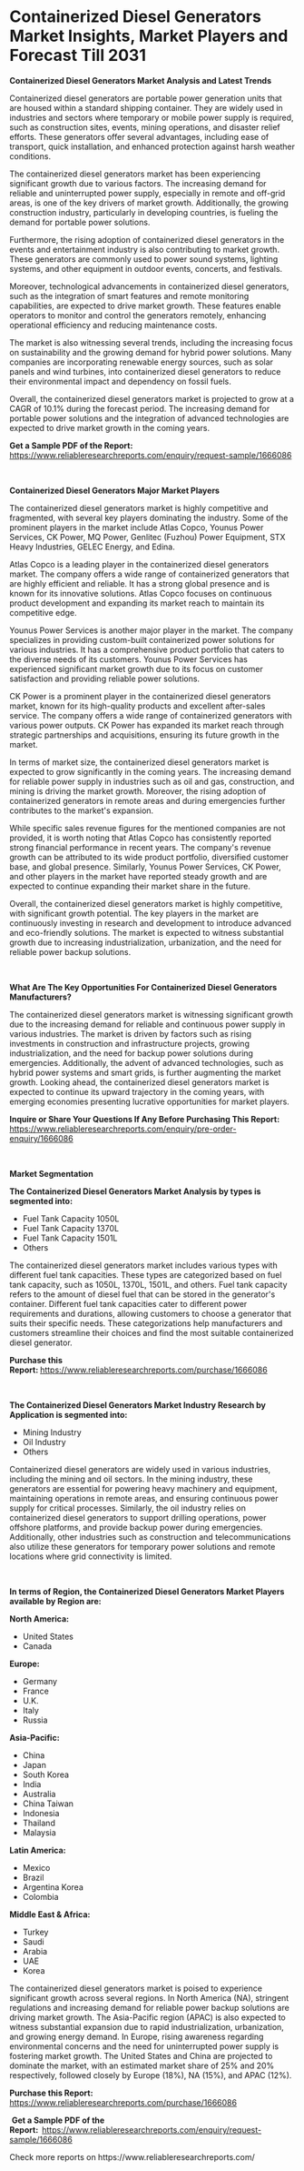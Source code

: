 <p><h1>Containerized Diesel Generators Market Insights, Market Players and Forecast Till 2031</h1></p><p><strong>Containerized Diesel Generators Market Analysis and Latest Trends</strong></p>
<p><p>Containerized diesel generators are portable power generation units that are housed within a standard shipping container. They are widely used in industries and sectors where temporary or mobile power supply is required, such as construction sites, events, mining operations, and disaster relief efforts. These generators offer several advantages, including ease of transport, quick installation, and enhanced protection against harsh weather conditions.</p><p>The containerized diesel generators market has been experiencing significant growth due to various factors. The increasing demand for reliable and uninterrupted power supply, especially in remote and off-grid areas, is one of the key drivers of market growth. Additionally, the growing construction industry, particularly in developing countries, is fueling the demand for portable power solutions.</p><p>Furthermore, the rising adoption of containerized diesel generators in the events and entertainment industry is also contributing to market growth. These generators are commonly used to power sound systems, lighting systems, and other equipment in outdoor events, concerts, and festivals.</p><p>Moreover, technological advancements in containerized diesel generators, such as the integration of smart features and remote monitoring capabilities, are expected to drive market growth. These features enable operators to monitor and control the generators remotely, enhancing operational efficiency and reducing maintenance costs.</p><p>The market is also witnessing several trends, including the increasing focus on sustainability and the growing demand for hybrid power solutions. Many companies are incorporating renewable energy sources, such as solar panels and wind turbines, into containerized diesel generators to reduce their environmental impact and dependency on fossil fuels.</p><p>Overall, the containerized diesel generators market is projected to grow at a CAGR of 10.1% during the forecast period. The increasing demand for portable power solutions and the integration of advanced technologies are expected to drive market growth in the coming years.</p></p>
<p><strong>Get a Sample PDF of the Report:&nbsp;</strong> <a href="https://www.reliableresearchreports.com/enquiry/request-sample/1666086">https://www.reliableresearchreports.com/enquiry/request-sample/1666086</a></p>
<p>&nbsp;</p>
<p><strong>Containerized Diesel Generators Major Market Players</strong></p>
<p><p>The containerized diesel generators market is highly competitive and fragmented, with several key players dominating the industry. Some of the prominent players in the market include Atlas Copco, Younus Power Services, CK Power, MQ Power, Genlitec (Fuzhou) Power Equipment, STX Heavy Industries, GELEC Energy, and Edina.</p><p>Atlas Copco is a leading player in the containerized diesel generators market. The company offers a wide range of containerized generators that are highly efficient and reliable. It has a strong global presence and is known for its innovative solutions. Atlas Copco focuses on continuous product development and expanding its market reach to maintain its competitive edge.</p><p>Younus Power Services is another major player in the market. The company specializes in providing custom-built containerized power solutions for various industries. It has a comprehensive product portfolio that caters to the diverse needs of its customers. Younus Power Services has experienced significant market growth due to its focus on customer satisfaction and providing reliable power solutions.</p><p>CK Power is a prominent player in the containerized diesel generators market, known for its high-quality products and excellent after-sales service. The company offers a wide range of containerized generators with various power outputs. CK Power has expanded its market reach through strategic partnerships and acquisitions, ensuring its future growth in the market.</p><p>In terms of market size, the containerized diesel generators market is expected to grow significantly in the coming years. The increasing demand for reliable power supply in industries such as oil and gas, construction, and mining is driving the market growth. Moreover, the rising adoption of containerized generators in remote areas and during emergencies further contributes to the market's expansion.</p><p>While specific sales revenue figures for the mentioned companies are not provided, it is worth noting that Atlas Copco has consistently reported strong financial performance in recent years. The company's revenue growth can be attributed to its wide product portfolio, diversified customer base, and global presence. Similarly, Younus Power Services, CK Power, and other players in the market have reported steady growth and are expected to continue expanding their market share in the future.</p><p>Overall, the containerized diesel generators market is highly competitive, with significant growth potential. The key players in the market are continuously investing in research and development to introduce advanced and eco-friendly solutions. The market is expected to witness substantial growth due to increasing industrialization, urbanization, and the need for reliable power backup solutions.</p></p>
<p>&nbsp;</p>
<p><strong>What Are The Key Opportunities For Containerized Diesel Generators Manufacturers?</strong></p>
<p><p>The containerized diesel generators market is witnessing significant growth due to the increasing demand for reliable and continuous power supply in various industries. The market is driven by factors such as rising investments in construction and infrastructure projects, growing industrialization, and the need for backup power solutions during emergencies. Additionally, the advent of advanced technologies, such as hybrid power systems and smart grids, is further augmenting the market growth. Looking ahead, the containerized diesel generators market is expected to continue its upward trajectory in the coming years, with emerging economies presenting lucrative opportunities for market players.</p></p>
<p><strong>Inquire or Share Your Questions If Any Before Purchasing This Report:</strong> <a href="https://www.reliableresearchreports.com/enquiry/pre-order-enquiry/1666086">https://www.reliableresearchreports.com/enquiry/pre-order-enquiry/1666086</a></p>
<p>&nbsp;</p>
<p><strong>Market Segmentation</strong></p>
<p><strong>The Containerized Diesel Generators Market Analysis by types is segmented into:</strong></p>
<p><ul><li>Fuel Tank Capacity 1050L</li><li>Fuel Tank Capacity 1370L</li><li>Fuel Tank Capacity 1501L</li><li>Others</li></ul></p>
<p><p>The containerized diesel generators market includes various types with different fuel tank capacities. These types are categorized based on fuel tank capacity, such as 1050L, 1370L, 1501L, and others. Fuel tank capacity refers to the amount of diesel fuel that can be stored in the generator's container. Different fuel tank capacities cater to different power requirements and durations, allowing customers to choose a generator that suits their specific needs. These categorizations help manufacturers and customers streamline their choices and find the most suitable containerized diesel generator.</p></p>
<p><strong>Purchase this Report:&nbsp;</strong><a href="https://www.reliableresearchreports.com/purchase/1666086">https://www.reliableresearchreports.com/purchase/1666086</a></p>
<p>&nbsp;</p>
<p><strong>The Containerized Diesel Generators Market Industry Research by Application is segmented into:</strong></p>
<p><ul><li>Mining Industry</li><li>Oil Industry</li><li>Others</li></ul></p>
<p><p>Containerized diesel generators are widely used in various industries, including the mining and oil sectors. In the mining industry, these generators are essential for powering heavy machinery and equipment, maintaining operations in remote areas, and ensuring continuous power supply for critical processes. Similarly, the oil industry relies on containerized diesel generators to support drilling operations, power offshore platforms, and provide backup power during emergencies. Additionally, other industries such as construction and telecommunications also utilize these generators for temporary power solutions and remote locations where grid connectivity is limited.</p></p>
<p>&nbsp;</p>
<p><strong>In terms of Region, the Containerized Diesel Generators Market Players available by Region are:</strong></p>
<p>
    <p> <strong> North America: </strong>
        <ul>
            <li>United States</li>
            <li>Canada</li>
        </ul>
        </p> 
    <p> <strong> Europe: </strong>
        <ul>
            <li>Germany</li>
            <li>France</li>
            <li>U.K.</li>
            <li>Italy</li>
            <li>Russia</li>
        </ul>
        </p> 
    <p> <strong> Asia-Pacific: </strong>
        <ul>
            <li>China</li>
            <li>Japan</li>
            <li>South Korea</li>
            <li>India</li>
            <li>Australia</li>
            <li>China Taiwan</li>
            <li>Indonesia</li>
            <li>Thailand</li>
            <li>Malaysia</li>
        </ul>
        </p> 
    <p> <strong> Latin America: </strong>
        <ul>
            <li>Mexico</li>
            <li>Brazil</li>
            <li>Argentina Korea</li>
            <li>Colombia</li>
        </ul>
        </p> 
    <p> <strong> Middle East & Africa: </strong>
        <ul>
            <li>Turkey</li>
            <li>Saudi</li>
            <li>Arabia</li>
            <li>UAE</li>
            <li>Korea</li>
        </ul>
    </p>
    </p>
<p><p>The containerized diesel generators market is poised to experience significant growth across several regions. In North America (NA), stringent regulations and increasing demand for reliable power backup solutions are driving market growth. The Asia-Pacific region (APAC) is also expected to witness substantial expansion due to rapid industrialization, urbanization, and growing energy demand. In Europe, rising awareness regarding environmental concerns and the need for uninterrupted power supply is fostering market growth. The United States and China are projected to dominate the market, with an estimated market share of 25% and 20% respectively, followed closely by Europe (18%), NA (15%), and APAC (12%).</p></p>
<p><strong>Purchase this Report: </strong><a href="https://www.reliableresearchreports.com/purchase/1666086">https://www.reliableresearchreports.com/purchase/1666086</a></p>
<p>&nbsp;<strong>Get a Sample PDF of the Report:&nbsp;&nbsp;</strong><a href="https://www.reliableresearchreports.com/enquiry/request-sample/1666086">https://www.reliableresearchreports.com/enquiry/request-sample/1666086</a></p>
<p><strong></strong></p>
<p>Check more reports on https://www.reliableresearchreports.com/</p>